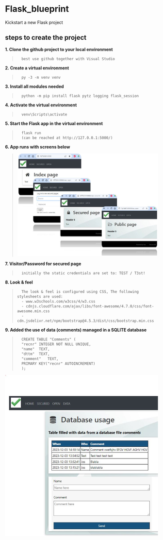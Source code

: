 # Flask_blueprint
Kickstart a new Flask project

## steps to create the project
**1. Clone the github project to your local environment**
>       best use github together with Visual Studio
**2. Create a virtual environment**
>       py -3 -m venv venv
**3. Install all modules needed**
>       python -m pip install flask pytz logging flask_session
**4. Activate the virtual environment**
>       venv\Scripts\activate
**5. Start the Flask app in the virtual environment**
>       flask run 
>       (can be reached at http://127.0.0.1:5000/)

**6. App runs with screens below**
>   ![screens](static/images.JPG)   

**7. Visitor/Password for secured page**
>       initially the static credentials are set to: TEST / T3st!

**8. Look & feel**
>       The look & feel is configured using CSS, The following stylesheets are used:
>       - www.w3schools.com/w3css/4/w3.css
>       - cdnjs.cloudflare.com/ajax/libs/font-awesome/4.7.0/css/font-awesome.min.css
>       - cdn.jsdelivr.net/npm/bootstrap@4.5.3/dist/css/bootstrap.min.css

**9. Added the use of data (comments) managed in a SQLITE database**
>       CREATE TABLE "Comments" (
>       "recnr"	INTEGER NOT NULL UNIQUE,
>   	"name"	TEXT,
>   	"dttm"	TEXT,
>       "comment"	TEXT,
>       PRIMARY KEY("recnr" AUTOINCREMENT)
>       );

![data screen](static/imagedb.jpg)
